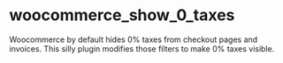 # woocommerce_show_0_taxes

Woocommerce by default hides 0% taxes from checkout pages and invoices. This silly plugin modifies those filters to make 0% taxes visible.
